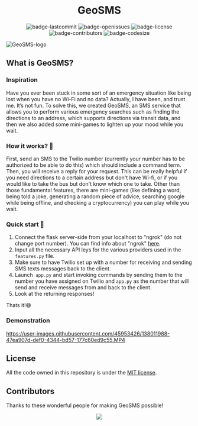 <h1 align="center">GeoSMS</h1>

<p align="center">
  <img alt="badge-lastcommit" src="https://img.shields.io/github/last-commit/utkm/GeoSMS?style=for-the-badge">
  <img alt="badge-openissues" src="https://img.shields.io/github/issues-raw/utkm/GeoSMS?style=for-the-badge">
  <img alt="badge-license" src="https://img.shields.io/github/license/utkm/GeoSMS?style=for-the-badge">
  <img alt="badge-contributors" src="https://img.shields.io/github/contributors/utkm/GeoSMS?style=for-the-badge">
  <img alt="badge-codesize" src="https://img.shields.io/github/languages/code-size/utkm/GeoSMS?style=for-the-badge">
</p>

<p align"center">
  <img alt="GeoSMS-logo" src="https://user-images.githubusercontent.com/46727048/138491522-f7afea69-3034-4b7d-8182-5bf4e2049ccc.jpeg" />
</p>

## What is GeoSMS?

### Inspiration
Have you ever been stuck in some sort of an emergency situation like being lost when you have no Wi-Fi and no data? Actually, I have been, and trust me. It’s not fun. To solve this, we created GeoSMS, an SMS service that allows you to perform various emergency searches such as finding the directions to an address, which supports directions via transit data, and then we also added some mini-games to lighten up your mood while you wait.

### How it works? 🤔
First, send an SMS to the Twilio number (currently your number has to be authorized to be able to do this) which should include a command term. Then, you will receive a reply for your request. This can be really helpful if you need directions to a certain address but don't have Wi-fi, or if you would like to take the bus but don't know which one to take. Other than those fundamental features, there are mini-games (like defining a word, being told a joke, generating a random piece of advice, searching google while being offline, and checking a cryptocurrency) you can play while you wait.<br />

### Quick start 🚀
1. Connect the flask server-side from your localhost to "ngrok" (do not change port number). You can find info about "ngrok" [here](https://ngrok.com/).
2. Input all the necessary API leys for the various providers used in the `features.py` file.
3. Make sure to have Twilio set up with a number for receiving and sending SMS texts messages back to the client.
4. Launch` app.py` and start invoking commands by sending them to the number you have assigned on Twilio and `app.py` as the number that will send and receive messages from and back to the client.
5. Look at the returning responses!

Thats it!😄

### Demonstration

https://user-images.githubusercontent.com/45953426/138011988-47ea907d-def0-4344-bd57-177c60ed9c55.MP4

## License
All the code owned in this repository is under the [MIT license](https://github.com/utkm/GeoSMS/blob/main/LICENSE).

## Contributors
Thanks to these wonderful people for making GeoSMS possible!

<p align="center"><a href="https://github.com/utkm/GeoSMS/graphs/contributors"><img src="https://contrib.rocks/image?repo=utkm/GeoSMS" /></a></p>
